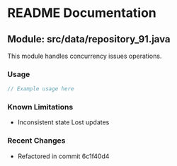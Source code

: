 # README Documentation

## Module: src/data/repository_91.java

This module handles concurrency issues operations.

### Usage

```java
// Example usage here
```

### Known Limitations

- Inconsistent state Lost updates

### Recent Changes

- Refactored in commit 6c1f40d4
